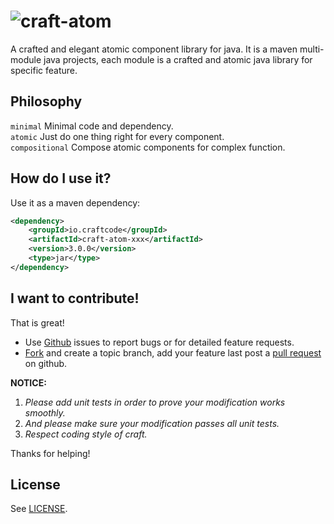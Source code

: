 # ![craft-atom](http://craftcode.io/images/craft-logo.png)
A crafted and elegant atomic component library for java. It is a maven multi-module java projects, each module is a crafted and atomic java library for specific feature.


## Philosophy
`minimal`       Minimal code and dependency.  
`atomic`        Just do one thing right for every component.  
`compositional` Compose atomic components for complex function.  


## How do I use it?
Use it as a maven dependency:

```xml
<dependency>
    <groupId>io.craftcode</groupId>
    <artifactId>craft-atom-xxx</artifactId>
    <version>3.0.0</version>
    <type>jar</type>
</dependency>
```

## I want to contribute!
That is great!

  * Use [Github](http://github.com) issues to report bugs or for detailed feature requests.
  * [Fork](https://help.github.com/articles/fork-a-repo/) and create a topic branch, add your feature last post a [pull request](https://help.github.com/articles/using-pull-requests/) on github.

__NOTICE:__  
  1. _Please add unit tests in order to prove your modification works smoothly._
  2. _And please make sure your modification passes all unit tests._
  3. _Respect coding style of craft._  

Thanks for helping!

## License
See [LICENSE](https://github.com/mindwind/craft-atom/blob/master/LICENSE.txt).
